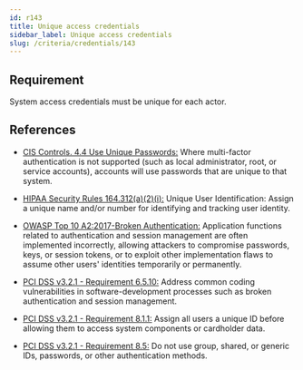 ```yaml
---
id: r143
title: Unique access credentials
sidebar_label: Unique access credentials
slug: /criteria/credentials/143
---
```


## Requirement

System access credentials must be unique for each actor.

## References

- [CIS Controls. 4.4 Use Unique Passwords:](https://www.cisecurity.org/controls/)
Where multi-factor authentication is not supported (such as local administrator, root, 
or service accounts), accounts will use passwords that are unique to that system.

- [HIPAA Security Rules 164.312(a)(2)(i):](https://www.law.cornell.edu/cfr/text/45/164.312)
Unique User Identification:
Assign a unique name and/or number for identifying and tracking user identity.

- [OWASP Top 10 A2:2017-Broken Authentication:](https://owasp.org/www-project-top-ten/OWASP_Top_Ten_2017/Top_10-2017_A2-Broken_Authentication)
Application functions related to authentication and session management are often implemented incorrectly,
allowing attackers to compromise passwords, keys, or session tokens, or to exploit other implementation 
flaws to assume other users' identities temporarily or permanently.

- [PCI DSS v3.2.1 - Requirement 6.5.10:](https://www.pcisecuritystandards.org/documents/PCI_DSS_v3-2-1.pdf)
Address common coding vulnerabilities in software-development processes such as broken 
authentication and session management.

- [PCI DSS v3.2.1 - Requirement 8.1.1:](https://www.pcisecuritystandards.org/documents/PCI_DSS_v3-2-1.pdf)
Assign all users a unique ID before allowing them to access system components or cardholder data.

- [PCI DSS v3.2.1 - Requirement 8.5:](https://www.pcisecuritystandards.org/documents/PCI_DSS_v3-2-1.pdf)
Do not use group, shared, or generic IDs, passwords, or other authentication methods.
